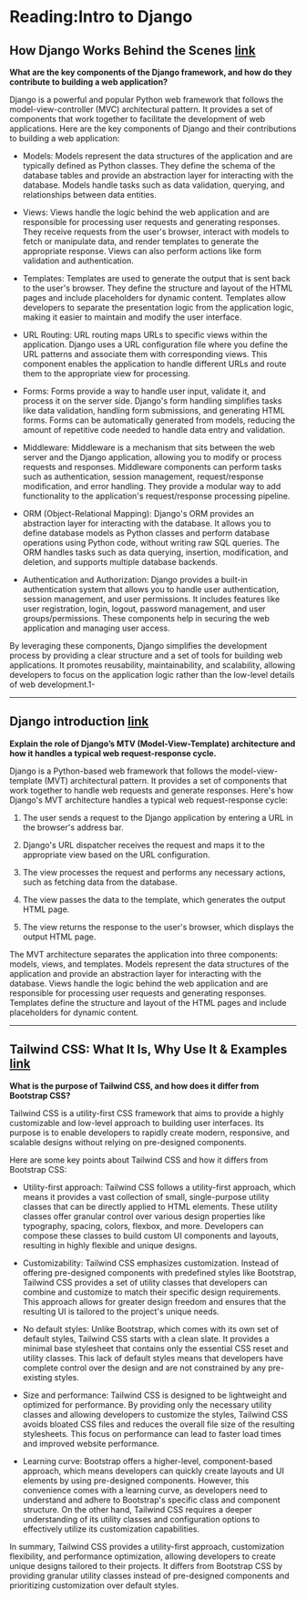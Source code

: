 # Reading:Intro to Django

## How Django Works Behind the Scenes [link](https://wsvincent.com/how-django-works-behind-the-scenes/)

**What are the key components of the Django framework, and how do they contribute to building a web application?**

Django is a powerful and popular Python web framework that follows the model-view-controller (MVC) architectural pattern. It provides a set of components that work together to facilitate the development of web applications. Here are the key components of Django and their contributions to building a web application:

- Models:
Models represent the data structures of the application and are typically defined as Python classes. They define the schema of the database tables and provide an abstraction layer for interacting with the database. Models handle tasks such as data validation, querying, and relationships between data entities.

- Views:
Views handle the logic behind the web application and are responsible for processing user requests and generating responses. They receive requests from the user's browser, interact with models to fetch or manipulate data, and render templates to generate the appropriate response. Views can also perform actions like form validation and authentication.

- Templates:
Templates are used to generate the output that is sent back to the user's browser. They define the structure and layout of the HTML pages and include placeholders for dynamic content. Templates allow developers to separate the presentation logic from the application logic, making it easier to maintain and modify the user interface.

- URL Routing:
URL routing maps URLs to specific views within the application. Django uses a URL configuration file where you define the URL patterns and associate them with corresponding views. This component enables the application to handle different URLs and route them to the appropriate view for processing.

- Forms:
Forms provide a way to handle user input, validate it, and process it on the server side. Django's form handling simplifies tasks like data validation, handling form submissions, and generating HTML forms. Forms can be automatically generated from models, reducing the amount of repetitive code needed to handle data entry and validation.

- Middleware:
Middleware is a mechanism that sits between the web server and the Django application, allowing you to modify or process requests and responses. Middleware components can perform tasks such as authentication, session management, request/response modification, and error handling. They provide a modular way to add functionality to the application's request/response processing pipeline.

- ORM (Object-Relational Mapping):
Django's ORM provides an abstraction layer for interacting with the database. It allows you to define database models as Python classes and perform database operations using Python code, without writing raw SQL queries. The ORM handles tasks such as data querying, insertion, modification, and deletion, and supports multiple database backends.

- Authentication and Authorization:
Django provides a built-in authentication system that allows you to handle user authentication, session management, and user permissions. It includes features like user registration, login, logout, password management, and user groups/permissions. These components help in securing the web application and managing user access.

By leveraging these components, Django simplifies the development process by providing a clear structure and a set of tools for building web applications. It promotes reusability, maintainability, and scalability, allowing developers to focus on the application logic rather than the low-level details of web development.1-

------------------

## Django introduction [link](https://developer.mozilla.org/en-US/docs/Learn/Server-side/Django/Introduction)

**Explain the role of Django’s MTV (Model-View-Template) architecture and how it handles a typical web request-response cycle.**

Django is a Python-based web framework that follows the model-view-template (MVT) architectural pattern. It provides a set of components that work together to handle web requests and generate responses. Here's how Django's MVT architecture handles a typical web request-response cycle:

1. The user sends a request to the Django application by entering a URL in the browser's address bar.

2. Django's URL dispatcher receives the request and maps it to the appropriate view based on the URL configuration.

3. The view processes the request and performs any necessary actions, such as fetching data from the database.

4. The view passes the data to the template, which generates the output HTML page.

5. The view returns the response to the user's browser, which displays the output HTML page.

The MVT architecture separates the application into three components: models, views, and templates. Models represent the data structures of the application and provide an abstraction layer for interacting with the database. Views handle the logic behind the web application and are responsible for processing user requests and generating responses. Templates define the structure and layout of the HTML pages and include placeholders for dynamic content.

------------------

## Tailwind CSS: What It Is, Why Use It & Examples [link](https://blog.hubspot.com/website/what-is-tailwind-css)

**What is the purpose of Tailwind CSS, and how does it differ from Bootstrap CSS?**

Tailwind CSS is a utility-first CSS framework that aims to provide a highly customizable and low-level approach to building user interfaces. Its purpose is to enable developers to rapidly create modern, responsive, and scalable designs without relying on pre-designed components.

Here are some key points about Tailwind CSS and how it differs from Bootstrap CSS:

- Utility-first approach:
Tailwind CSS follows a utility-first approach, which means it provides a vast collection of small, single-purpose utility classes that can be directly applied to HTML elements. These utility classes offer granular control over various design properties like typography, spacing, colors, flexbox, and more. Developers can compose these classes to build custom UI components and layouts, resulting in highly flexible and unique designs.

- Customizability:
Tailwind CSS emphasizes customization. Instead of offering pre-designed components with predefined styles like Bootstrap, Tailwind CSS provides a set of utility classes that developers can combine and customize to match their specific design requirements. This approach allows for greater design freedom and ensures that the resulting UI is tailored to the project's unique needs.

- No default styles:
Unlike Bootstrap, which comes with its own set of default styles, Tailwind CSS starts with a clean slate. It provides a minimal base stylesheet that contains only the essential CSS reset and utility classes. This lack of default styles means that developers have complete control over the design and are not constrained by any pre-existing styles.

- Size and performance:
Tailwind CSS is designed to be lightweight and optimized for performance. By providing only the necessary utility classes and allowing developers to customize the styles, Tailwind CSS avoids bloated CSS files and reduces the overall file size of the resulting stylesheets. This focus on performance can lead to faster load times and improved website performance.

- Learning curve:
Bootstrap offers a higher-level, component-based approach, which means developers can quickly create layouts and UI elements by using pre-designed components. However, this convenience comes with a learning curve, as developers need to understand and adhere to Bootstrap's specific class and component structure. On the other hand, Tailwind CSS requires a deeper understanding of its utility classes and configuration options to effectively utilize its customization capabilities.

In summary, Tailwind CSS provides a utility-first approach, customization flexibility, and performance optimization, allowing developers to create unique designs tailored to their projects. It differs from Bootstrap CSS by providing granular utility classes instead of pre-designed components and prioritizing customization over default styles.
